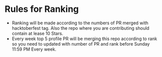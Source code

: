 # Rules for Ranking 



- Ranking will be made according to the numbers of PR merged with hacktoberfest tag. Also the repo where you are contributing should contain at lease 10 Stars.
- Every week top 5 profile PR will be merging this repo according to rank so you need to updated with number of PR and rank before Sunday 11:59 PM Every week. 
